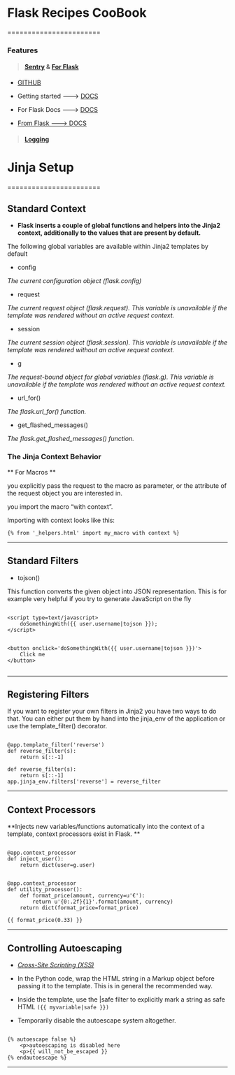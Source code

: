 # Flask Recipes CooBook
=======================


### Features


> #### [Sentry](https://sentry.io/welcome/) & [For Flask](https://sentry.io/for/flask/)

- [GITHUB](https://github.com/getsentry/sentry)

- Getting started ---> [DOCS](https://docs.sentry.io/platforms/)

- For Flask Docs ---> [DOCS](https://docs.sentry.io/platforms/python/guides/flask/)

- [From Flask ---> DOCS](https://flask.palletsprojects.com/en/1.1.x/errorhandling/)

> #### [Logging](https://docs.python.org/3/library/logging.html#module-logging)



# Jinja Setup
=======================

## Standard Context

- **Flask inserts a couple of global functions and helpers into the Jinja2 context, additionally to the values that are present by default.**

The following global variables are available within Jinja2 templates by default

- config

*The current configuration object (flask.config)*

- request

*The current request object (flask.request). This variable is unavailable if the template was rendered without an active request context.*

- session

*The current session object (flask.session). This variable is unavailable if the template was rendered without an active request context.*

- g

*The request-bound object for global variables (flask.g). This variable is unavailable if the template was rendered without an active request context.*

- url_for()

*The flask.url_for() function.*

- get_flashed_messages()

*The flask.get_flashed_messages() function.*

### The Jinja Context Behavior

** For Macros **

you explicitly pass the request to the macro as parameter, or the attribute of the request object you are interested in.

you import the macro “with context”.

Importing with context looks like this:

```{% from '_helpers.html' import my_macro with context %}```


-----------------------------------------------------------------------------------------------------

## Standard Filters

- tojson()

This function converts the given object into JSON representation. This is for example very helpful if you try to generate JavaScript on the fly


```

<script type=text/javascript>
    doSomethingWith({{ user.username|tojson }});
</script>


<button onclick='doSomethingWith({{ user.username|tojson }})'>
    Click me
</button>


```

-----------------------------------------------------------------------------------------------------

## Registering Filters

If you want to register your own filters in Jinja2 you have two ways to do that. You can either put them by hand into the jinja_env of the application or use the template_filter() decorator.

```

@app.template_filter('reverse')
def reverse_filter(s):
    return s[::-1]

def reverse_filter(s):
    return s[::-1]
app.jinja_env.filters['reverse'] = reverse_filter

```

-----------------------------------------------------------------------------------------------------

## Context Processors

**Injects new variables/functions automatically into the context of a template, context processors exist in Flask. 
**
```

@app.context_processor
def inject_user():
    return dict(user=g.user)


@app.context_processor
def utility_processor():
    def format_price(amount, currency=u'€'):
        return u'{0:.2f}{1}'.format(amount, currency)
    return dict(format_price=format_price)

{{ format_price(0.33) }}

```

-----------------------------------------------------------------------------------------------------

## Controlling Autoescaping 

- *[Cross-Site Scripting (XSS)](https://flask.palletsprojects.com/en/1.1.x/security/#xss)*

- In the Python code, wrap the HTML string in a Markup object before passing it to the template. This is in general the recommended way.

- Inside the template, use the |safe filter to explicitly mark a string as safe HTML ```({{ myvariable|safe }})```

- Temporarily disable the autoescape system altogether.

```

{% autoescape false %}
    <p>autoescaping is disabled here
    <p>{{ will_not_be_escaped }}
{% endautoescape %}

```

-----------------------------------------------------------------------------------------------------